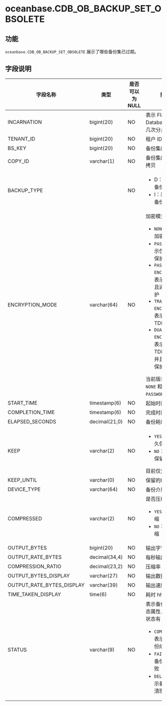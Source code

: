 oceanbase.CDB_OB_BACKUP_SET_OBSOLETE 
=========================================================



功能 
-----------------------

`oceanbase.CDB_OB_BACKUP_SET_OBSOLETE` 展示了哪些备份集已过期。

字段说明 
-------------------------



|           字段名称            |      类型       | 是否可以为 NULL |                                                                                                                                                                                                                          描述                                                                                                                                                                                                                           |
|---------------------------|---------------|------------|-------------------------------------------------------------------------------------------------------------------------------------------------------------------------------------------------------------------------------------------------------------------------------------------------------------------------------------------------------------------------------------------------------------------------------------------------------|
| INCARNATION               | bigint(20)    | NO         | 表示 Flashback Database 后的第几次分身                                                                                                                                                                                                                                                                                                                                                                                                                        |
| TENANT_ID                 | bigint(20)    | NO         | 租户 ID                                                                                                                                                                                                                                                                                                                                                                                                                                                |
| BS_KEY                    | bigint(20)    | NO         | 备份集的 ID                                                                                                                                                                                                                                                                                                                                                                                                                                              |
| COPY_ID                   | varchar(1)    | NO         | 备份集的第几份拷贝                                                                                                                                                                                                                                                                                                                                                                                                                                            |
| BACKUP_TYPE               |               | NO         |<ul><li>D：表示全量备份</li><li>I：表示增量备份</li></ul>                                                                                                                                                                                                                                                                                                                                         |
| ENCRYPTION_MODE           | varchar(64)   | NO         | 加密模式：  <ul><li>`NONE`：表示不加密</li><li>`PASSWORD`：表示仅使用密码保护</li><li>`PASSWORD  ENCRYPTION`：表示加密，并且通过密码保护</li><li>`TRANSPARENT  ENCRYPTION`：表示使用了 TDE 加密</li><li>`DUAL MODE  ENCRYPTION`：表示通过 TDE 加密，并且通过密码保护</li></ul>    当前版本仅支持 `NONE` 和 `PASSWORD`。 |
| START_TIME                | timestamp(6)  | NO         | 起始时间                                                                                                                                                                                                                                                                                                                                                                                                                                                 |
| COMPLETION_TIME           | timestamp(6)  | NO         | 完成时间                                                                                                                                                                                                                                                                                                                                                                                                                                                 |
| ELAPSED_SECONDS           | decimal(21,0) | NO         | 备份耗时                                                                                                                                                                                                                                                                                                                                                                                                                                                 |
| KEEP                      | varchar(2)    | NO         | <ul><li>`YES`：表示永久保留</li><li>`NO`：表示根据保留时间过期</li></ul>    目前仅支持 `NO`                                                                                                                                                                                                                                                                                                                |
| KEEP_UNTIL                | varchar(0)    | NO         | 保留的时间                                                                                                                                                                                                                                                                                                                                                                                                                                                |
| DEVICE_TYPE               | varchar(64)   | NO         | 备份介质                                                                                                                                                                                                                                                                                                                                                                                                                                                 |
| COMPRESSED                | varchar(2)    | NO         | 是否压缩： <ul><li>`YES`：表示压缩</li><li>`NO`：表示不压缩</li></ul>                                                                                                                                                                                                                                                                                                             |
| OUTPUT_BYTES              | bigint(20)    | NO         | 输出字节数                                                                                                                                                                                                                                                                                                                                                                                                                                                |
| OUTPUT_RATE_BYTES         | decimal(34,4) | NO         | 每秒输出字节数                                                                                                                                                                                                                                                                                                                                                                                                                                              |
| COMPRESSION_RATIO         | decimal(23,2) | NO         | 压缩率                                                                                                                                                                                                                                                                                                                                                                                                                                                  |
| OUTPUT_BYTES_DISPLAY      | varchar(27)   | NO         | 输出数据量                                                                                                                                                                                                                                                                                                                                                                                                                                                |
| OUTPUT_RATE_BYTES_DISPLAY | varchar(39)   | NO         | 输出速度                                                                                                                                                                                                                                                                                                                                                                                                                                                 |
| TIME_TAKEN_DISPLAY        | time(6)       | NO         | 耗时 hh:mm:ss                                                                                                                                                                                                                                                                                                                                                                                                                                          |
| STATUS                    | varchar(9)    | NO         | 表示备份集的状态属性，目前的状态有： <ul><li>`COMPLETED`：表示备份集备份成功</li><li>`FAILED`：表示备份集备份失败</li><li>`DELETING`：表示备份集正在清理</li></ul>                                                                                                                                                                                                                   |


